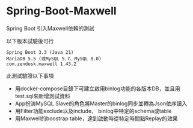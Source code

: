 # Spring-Boot-Maxwell

Spring Boot 引入Maxwell依賴的測試

以下版本試驗後可行
```
Spring Boot 3.3 (Java 21)
MariaDB 5.5 (或MySQL 5.7、MySQL 8.0)
com.zendesk.maxwell 1.43.2
```

此測試驗證以下事項
- 用docker-compose目錄下可建立啟用binlog功能的各版本DB，並且用test.sql來新增測試資料
- App扮演MySQL Slave的角色將Master的binlog同步並轉為Json依序讀入
- 用Filter功能exclude以及include， binlog中特定的schema或table
- 用Maxwell的boostrap table，達到啟動時從特定時間點Replay的效果
